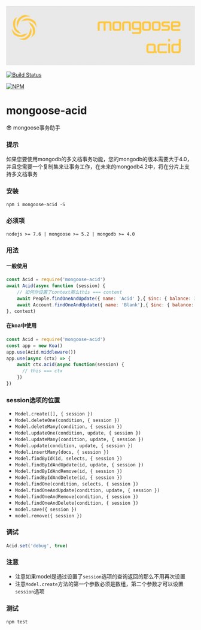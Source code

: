 ![mongoose-acid](art/logo.png)

[![Build Status](https://img.shields.io/travis/ithot-all/mongoose-acid/master.svg?style=flat-square)](https://travis-ci.org/ithot-all/mongoose-acid)

[![NPM](https://nodei.co/npm/mongoose-acid.png?compact=true)](https://npmjs.org/package/mongoose-acid)


# mongoose-acid
:sunglasses: mongoose事务助手

### 提示
如果您要使用mongodb的多文档事务功能，您的mongodb的版本需要大于4.0，并且您需要一个复制集来让事务工作，在未来的mongodb4.2中，将在分片上支持多文档事务

### 安装 
```
npm i mongoose-acid -S
``` 

### 必须项

```
nodejs >= 7.6 | mongoose >= 5.2 | mongodb >= 4.0
```
### 用法

#### 一般使用
```javascript
const Acid = require('mongoose-acid')
await Acid(async function (session) {
    // 如何你设置了context那么this === context
    await People.findOneAndUpdate({ name: 'Acid' },{ $inc: { balance: 30 } },{ session })
    await Account.findOneAndUpdate({ name: 'Blank'},{ $inc: { balance: -30 } },{ session })
}, context)
```
#### 在koa中使用
```javascript
const Acid = require('mongoose-acid')
const app = new Koa()
app.use(Acid.middleware())
app.use(async (ctx) => {
    await ctx.acid(async function(session) {
      // this === ctx
    })
})
```

### session选项的位置

- `Model.create([], { session })`
- `Model.deleteOne(condition, { session })`
- `Model.deleteMany(condition, { session })`
- `Model.updateOne(condition, update, { session })`
- `Model.updateMany(condition, update, { session })`
- `Model.update(condition, update, { session })`
- `Model.insertMany(docs, { session })`
- `Model.findById(id, selects, { session })`
- `Model.findByIdAndUpdate(id, update, { session })`
- `Model.findByIdAndRemove(id, { session })`
- `Model.findByIdAndDelete(id, { session })`
- `Model.findOne(condition, selects, { session })`
- `Model.findOneAndUpdate(condition, update, { session })`
- `Model.findOneAndRemove(condition, { session })`
- `Model.findOneAndDelete(condition, { session })`
- `model.save({ session })` 
- `model.remove({ session })`

### 调试
```javascript
Acid.set('debug', true)
```

### 注意

- 注意如果model是通过设置了`session`选项的查询返回的那么不用再次设置
- 注意`Model.create`方法的第一个参数必须是数组，第二个参数才可以设置`session`选项

### 测试

```
npm test
```
